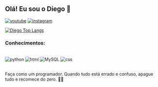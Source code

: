 ## Olá! Eu sou o Diego 👋
[![youtube](https://img.shields.io/badge/YouTube-FF0000?style=for-the-badge&logo=youtube&logoColor=white)](https://www.youtube.com/channel/UCYIfFRZYUqKAzV-6up9Kmww)
[![instagram](https://img.shields.io/badge/Instagram-E4405F?style=for-the-badge&logo=instagram&logoColor=white)](https://www.instagram.com/diego_x7s/)

[![Diego Top Langs](https://github-readme-stats.vercel.app/api/top-langs/?username=DiegoXS07&layout=compact)](https://github.com/DiegoXS07/github-readme-stats)

### Conhecimentos:
<div style="display: inline_block"><br/>
    <img align="center" alt="python"src="https://img.shields.io/badge/Python-3776AB?style=for-the-badge&logo=python&logoColor=white" />
 <img align="center" alt="html"src="https://img.shields.io/badge/HTML-239120?style=for-the-badge&logo=html5&logoColor=white" />
  <img align="center" alt="MySQL"src="https://img.shields.io/badge/MySQL-00000F?style=for-the-badge&logo=mysql&logoColor=white" />
  <img align="center" alt="css"src="https://img.shields.io/badge/CSS-239120?&style=for-the-badge&logo=css3&logoColor=white" />
</div><br/>

Faça como um programador. Quando tudo está errado e confuso, apague tudo e recomece do zero. 🚀🤯
